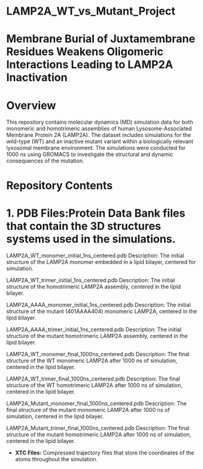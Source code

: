 # LAMP2A_WT_vs_Mutant_Project
# **Membrane Burial of Juxtamembrane Residues Weakens Oligomeric Interactions Leading to LAMP2A Inactivation**
# Overview
This repository contains molecular dynamics (MD) simulation data for both monomeric and homotrimeric assemblies of human Lysosome-Associated Membrane Protein 2A (LAMP2A). The dataset includes simulations for the wild-type (WT) and an inactive mutant variant within a biologically relevant lysosomal membrane environment. The simulations were conducted for 1000 ns using GROMACS to investigate the structural and dynamic consequences of the mutation.

# **Repository Contents**

#  1. PDB Files:Protein Data Bank files that contain the 3D structures systems used in the simulations.

LAMP2A_WT_monomer_initial_1ns_centered.pdb
Description: The initial structure of the LAMP2A monomer embedded in a lipid bilayer, centered for simulation.

LAMP2A_WT_trimer_initial_1ns_centered.pdb
Description: The initial structure of the homotrimeric LAMP2A assembly, centered in the lipid bilayer.

LAMP2A_AAAA_monomer_initial_1ns_centered.pdb
Description: The initial structure of the mutant (401AAAA404) monomeric LAMP2A, centered in the lipid bilayer.

LAMP2A_AAAA_trimer_initial_1ns_centered.pdb
Description: The initial structure of the mutant homotrimeric LAMP2A assembly, centered in the lipid bilayer.

LAMP2A_WT_monomer_final_1000ns_centered.pdb
Description: The final structure of the WT monomeric LAMP2A after 1000 ns of simulation, centered in the lipid bilayer.

LAMP2A_WT_trimer_final_1000ns_centered.pdb
Description: The final structure of the WT homotrimeric LAMP2A after 1000 ns of simulation, centered in the lipid bilayer.

LAMP2A_Mutant_monomer_final_1000ns_centered.pdb
Description: The final structure of the mutant monomeric LAMP2A after 1000 ns of simulation, centered in the lipid bilayer.

LAMP2A_Mutant_trimer_final_1000ns_centered.pdb
Description: The final structure of the mutant homotrimeric LAMP2A after 1000 ns of simulation, centered in the lipid bilayer.





- **XTC Files:** Compressed trajectory files that store the coordinates of the atoms throughout the simulation.

